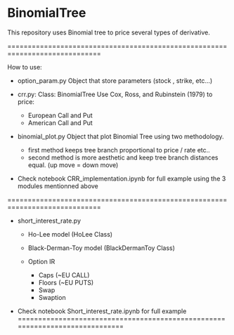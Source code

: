 # BinomialTree

This repository uses Binomial tree to price several types of derivative. 

=============================================================================

How to use:
  - option_param.py 
      Object that store parameters (stock , strike, etc...)
  
  - crr.py:
      Class: BinomialTree
      Use Cox, Ross, and Rubinstein (1979) to price: 
      - European Call and Put
      - American Call and Put
  
  - binomial_plot.py
      Object that plot Binomial Tree using two methodology. 
      - first method keeps tree branch proportional to price / rate etc..
      - second method is more aesthetic and keep tree branch distances
      equal. (up move = down move)
  
  - Check notebook CRR_implementation.ipynb for full example using 
    the 3 modules mentionned above

=============================================================================

  - short_interest_rate.py
    - Ho-Lee model (HoLee Class)
    - Black-Derman-Toy model (BlackDermanToy Class)
  
    - Option IR  
      - Caps (~EU CALL)
      - Floors (~EU PUTS)
      - Swap
      - Swaption

  - Check notebook Short_interest_rate.ipynb for full example
=============================================================================